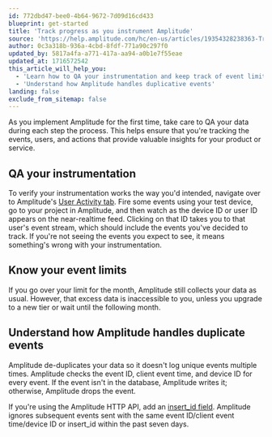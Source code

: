 ```yaml
---
id: 772dbd47-bee0-4b64-9672-7d09d16cd433
blueprint: get-started
title: 'Track progress as you instrument Amplitude'
source: 'https://help.amplitude.com/hc/en-us/articles/19354328238363-Track-progress-as-you-instrument-Amplitude'
author: 0c3a318b-936a-4cbd-8fdf-771a90c297f0
updated_by: 5817a4fa-a771-417a-aa94-a0b1e7f55eae
updated_at: 1716572542
this_article_will_help_you:
  - 'Learn how to QA your instrumentation and keep track of event limits'
  - 'Understand how Amplitude handles duplicative events'
landing: false
exclude_from_sitemap: false
---
```

As you implement Amplitude for the first time, take care to QA your data during each step the process. This helps ensure that you're tracking the events, users, and actions that provide valuable insights for your product or service.

## QA your instrumentation

To verify your instrumentation works the way you'd intended, navigate over to Amplitude's [User Activity tab](/docs/sdks/sdk-debugging). Fire some events using your test device, go to your project in Amplitude, and then watch as the device ID or user ID appears on the near-realtime feed. Clicking on that ID takes you to that user's event stream, which should include the events you've decided to track. If you're not seeing the events you expect to see, it means something's wrong with your instrumentation.

## Know your event limits

If you go over your limit for the month, Amplitude still collects your data as usual. However, that excess data is inaccessible to you, unless you upgrade to a new tier or wait until the following month.

## Understand how Amplitude handles duplicate events

Amplitude de-duplicates your data so it doesn't log unique events multiple times. Amplitude checks the event ID, client event time, and device ID for every event. If the event isn't in the database, Amplitude writes it; otherwise, Amplitude drops the event.

If you're using the Amplitude HTTP API, add an [insert\_id field](/docs/apis/analytics/http-v2). Amplitude ignores subsequent events sent with the same event ID/client event time/device ID or insert\_id within the past seven days.